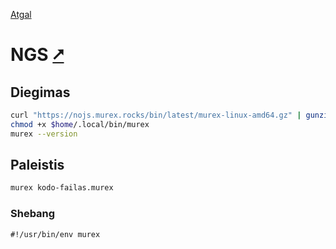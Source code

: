 [Atgal](./readme.md)

# NGS [&#x2B67;](https://ngs-lang.org/)

## Diegimas

```bash
curl "https://nojs.murex.rocks/bin/latest/murex-linux-amd64.gz" | gunzip > $home/.local/bin/murex
chmod +x $home/.local/bin/murex
murex --version
```

## Paleistis

```bash
murex kodo-failas.murex
```

### Shebang

```shebang
#!/usr/bin/env murex
```
